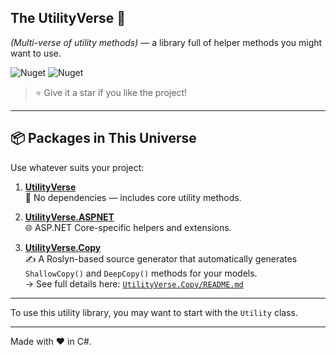 ﻿## The UtilityVerse 🧰
*(Multi-verse of utility methods)* — a library full of helper methods you might want to use.

![Nuget](https://img.shields.io/github/repo-size/purkayasta/TheUtilityVerse?style=social)
![Nuget](https://img.shields.io/github/last-commit/purkayasta/TheUtilityVerse?style=flat-square)

> ⭐️ Give it a star if you like the project!

---

## 📦 Packages in This Universe

Use whatever suits your project:

1. [**UtilityVerse**](https://www.nuget.org/packages/UtilityVerse/)  
   🧰 No dependencies — includes core utility methods.

2. [**UtilityVerse.ASPNET**](https://www.nuget.org/packages/UtilityVerse.ASPNET/)  
   🌐 ASP.NET Core-specific helpers and extensions.

3. [**UtilityVerse.Copy**](https://www.nuget.org/packages/UtilityVerse.Copy/)  
   ✍️ A Roslyn-based source generator that automatically generates `ShallowCopy()` and `DeepCopy()` methods for your models.  
   → See full details here: [`UtilityVerse.Copy/README.md`](./src/UtilityVerse.Copy/README.md)

---

To use this utility library, you may want to start with the `Utility` class.

---

Made with ❤️ in C#.